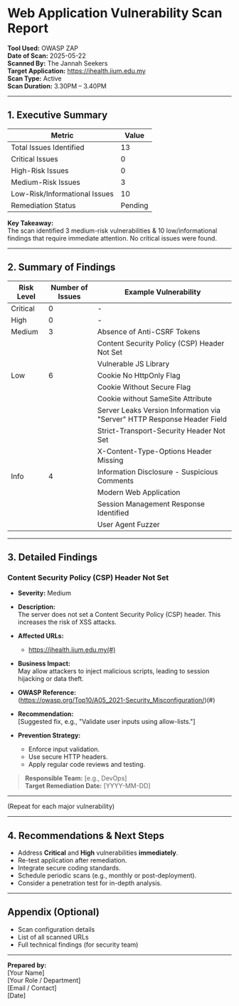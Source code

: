 # Web Application Vulnerability Scan Report

**Tool Used:** OWASP ZAP  
**Date of Scan:** 2025-05-22  
**Scanned By:** The Jannah Seekers  
**Target Application:** https://ihealth.iium.edu.my  
**Scan Type:** Active  
**Scan Duration:** 3.30PM – 3.40PM  

---

## 1. Executive Summary

| Metric                         | Value            |
|-------------------------------|------------------|
| Total Issues Identified       | 13    |
| Critical Issues               | 0     |
| High-Risk Issues              | 0     |
| Medium-Risk Issues            | 3     |
| Low-Risk/Informational Issues | 10    |
| Remediation Status            |Pending|

**Key Takeaway:**  
The scan identified 3 medium-risk vulnerabilities & 10 low/informational findings that require immediate attention. No critical issues were found.  

---

## 2. Summary of Findings

| Risk Level | Number of Issues | Example Vulnerability          |
|------------|------------------|--------------------------------|
| Critical   | 0                | -  |
| High       | 0                | -  |
| Medium     | 3                | Absence of Anti-CSRF Tokens |
|            |                  | Content Security Policy (CSP) Header Not Set |
|            |                  | Vulnerable JS Library |
| Low        | 6                | Cookie No HttpOnly Flag |
|            |                  | Cookie Without Secure Flag |
|            |                  | Cookie without SameSite Attribute |
|            |                  | Server Leaks Version Information via "Server" HTTP Response Header Field |
|            |                  | Strict-Transport-Security Header Not Set |
|            |                  | X-Content-Type-Options Header Missing |
| Info       | 4                | Information Disclosure - Suspicious Comments |
|            |                  | Modern Web Application |
|            |                  | Session Management Response Identified |
|            |                  | User Agent Fuzzer |

---

## 3. Detailed Findings

### Content Security Policy (CSP) Header Not Set

- **Severity:** Medium 
- **Description:**  
  The server does not set a Content Security Policy (CSP) header. This increases the risk of XSS attacks.

- **Affected URLs:**  
  - https://ihealth.iium.edu.my(#)

- **Business Impact:**  
  May allow attackers to inject malicious scripts, leading to session hijacking or data theft.

- **OWASP Reference:**  
  (https://owasp.org/Top10/A05_2021-Security_Misconfiguration/)(#)

- **Recommendation:**  
  [Suggested fix, e.g., "Validate user inputs using allow-lists."]

- **Prevention Strategy:**  
  - Enforce input validation.
  - Use secure HTTP headers.
  - Apply regular code reviews and testing.

> **Responsible Team:** [e.g., DevOps]  
> **Target Remediation Date:** [YYYY-MM-DD]

---

(Repeat for each major vulnerability)

---

## 4. Recommendations & Next Steps

- Address **Critical** and **High** vulnerabilities **immediately**.
- Re-test application after remediation.
- Integrate secure coding standards.
- Schedule periodic scans (e.g., monthly or post-deployment).
- Consider a penetration test for in-depth analysis.

---

## Appendix (Optional)

- Scan configuration details  
- List of all scanned URLs  
- Full technical findings (for security team)

---

**Prepared by:**  
[Your Name]  
[Your Role / Department]  
[Email / Contact]  
[Date]

